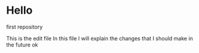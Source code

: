 # Hello
first repository

This is the edit file
In this file I will explain the changes that I should make in the future
ok

